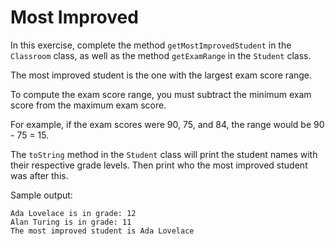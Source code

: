 # Most Improved
In this exercise, complete the method `getMostImprovedStudent` in the `Classroom` class, as well as the method `getExamRange` in the `Student` class.

The most improved student is the one with the largest exam score range.

To compute the exam score range, you must subtract the minimum exam score from the maximum exam score.

For example, if the exam scores were 90, 75, and 84, the range would be 90 - 75 = 15.

The `toString` method in the `Student` class will print the student names with their respective grade levels. Then print who the most improved student was after this.

Sample output:
```
Ada Lovelace is in grade: 12
Alan Turing is in grade: 11
The most improved student is Ada Lovelace
```